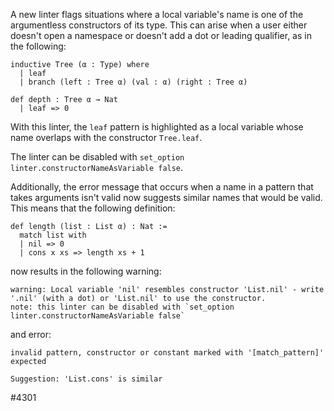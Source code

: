 A new linter flags situations where a local variable's name is one of
the argumentless constructors of its type. This can arise when a user either
doesn't open a namespace or doesn't add a dot or leading qualifier, as
in the following:

````
inductive Tree (α : Type) where
  | leaf
  | branch (left : Tree α) (val : α) (right : Tree α)

def depth : Tree α → Nat
  | leaf => 0
````

With this linter, the `leaf` pattern is highlighted as a local
variable whose name overlaps with the constructor `Tree.leaf`.

The linter can be disabled with `set_option linter.constructorNameAsVariable false`.

Additionally, the error message that occurs when a name in a pattern that takes arguments isn't valid now suggests similar names that would be valid. This means that the following definition:

```
def length (list : List α) : Nat :=
  match list with
  | nil => 0
  | cons x xs => length xs + 1
```

now results in the following warning:

```
warning: Local variable 'nil' resembles constructor 'List.nil' - write '.nil' (with a dot) or 'List.nil' to use the constructor.
note: this linter can be disabled with `set_option linter.constructorNameAsVariable false`
```

and error:

```
invalid pattern, constructor or constant marked with '[match_pattern]' expected

Suggestion: 'List.cons' is similar
```


#4301
